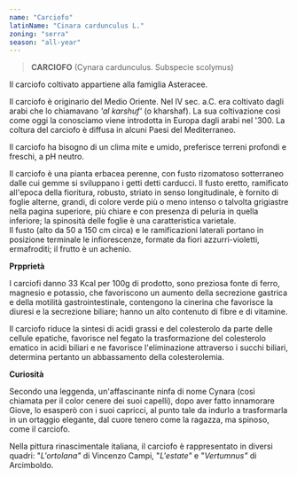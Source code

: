 ```yaml
---
name: "Carciofo"
latinName: "Cinara cardunculus L."
zoning: "serra"
season: "all-year"
---
```


> **CARCIOFO** (Cynara cardunculus. Subspecie scolymus)

Il carciofo coltivato appartiene alla famiglia Asteracee.

Il carciofo è originario del Medio Oriente. Nel IV sec. a.C.
era coltivato dagli arabi che lo chiamavano *\'al karshuf\'* (o
kharshaf). La sua coltivazione così come oggi la conosciamo viene
introdotta in Europa dagli arabi nel '300. La coltura del carciofo è
diffusa in alcuni Paesi del Mediterraneo.

Il carciofo ha bisogno di un clima mite e umido, preferisce terreni
profondi e freschi, a pH neutro.

Il carciofo è una pianta erbacea perenne, con fusto rizomatoso
sotterraneo dalle cui gemme si sviluppano i getti detti carducci. Il
fusto eretto, ramificato all\'epoca della fioritura, robusto, striato
in senso longitudinale, è fornito di foglie alterne, grandi, di colore
verde più o meno intenso o talvolta grigiastre nella pagina superiore,
più chiare e con presenza di peluria in quella inferiore; la spinosità
delle foglie è una caratteristica varietale.\
Il fusto (alto da 50 a 150 cm circa) e le ramificazioni laterali
portano in posizione terminale le infiorescenze, formate da fiori
azzurri-violetti, ermafroditi; il frutto è un achenio.

**Prpprietà**

I carciofi danno 33 Kcal per 100g di prodotto, sono preziosa fonte di
ferro, magnesio e potassio, che favoriscono un aumento della secrezione
gastrica e della motilità gastrointestinale, contengono la
cinerina che favorisce la diuresi e la secrezione biliare; hanno un alto
contenuto di fibre e di vitamine.

Il carciofo riduce la sintesi di acidi grassi e del colesterolo da
parte delle cellule epatiche, favorisce nel fegato la trasformazione del
colesterolo ematico in acidi biliari e ne favorisce l\'eliminazione
attraverso i succhi biliari, determina pertanto un abbassamento della
colesterolemia.

**Curiosità**

Secondo una leggenda, un'affascinante ninfa di nome Cynara (così
chiamata per il color cenere dei suoi capelli), dopo aver fatto
innamorare Giove, lo esasperò con i suoi capricci, al punto tale da
indurlo a trasformarla in un ortaggio elegante, dal cuore tenero come la
ragazza, ma spinoso, come il carciofo.

Nella pittura rinascimentale italiana, il carciofo è rappresentato in
diversi quadri: \"*L\'ortolana\"* di Vincenzo Campi,
\"*L\'estate\"* e \"*Vertumnus\"* di
Arcimboldo.
